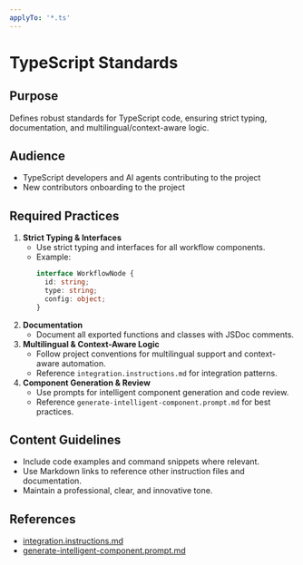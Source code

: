 ```yaml
---
applyTo: '*.ts'
---
```

# TypeScript Standards

## Purpose
Defines robust standards for TypeScript code, ensuring strict typing, documentation, and multilingual/context-aware logic.

## Audience
- TypeScript developers and AI agents contributing to the project
- New contributors onboarding to the project

## Required Practices
1. **Strict Typing & Interfaces**
   - Use strict typing and interfaces for all workflow components.
   - Example:
     ```typescript
     interface WorkflowNode {
       id: string;
       type: string;
       config: object;
     }
     ```
2. **Documentation**
   - Document all exported functions and classes with JSDoc comments.
3. **Multilingual & Context-Aware Logic**
   - Follow project conventions for multilingual support and context-aware automation.
   - Reference `integration.instructions.md` for integration patterns.
4. **Component Generation & Review**
   - Use prompts for intelligent component generation and code review.
   - Reference `generate-intelligent-component.prompt.md` for best practices.

## Content Guidelines
- Include code examples and command snippets where relevant.
- Use Markdown links to reference other instruction files and documentation.
- Maintain a professional, clear, and innovative tone.

## References
- [integration.instructions.md](./integration.instructions.md)
- [generate-intelligent-component.prompt.md](../prompts/generate-intelligent-component.prompt.md)